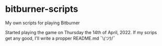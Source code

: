# bitburner-scripts
My own scripts for playing Bitburner

Started playing the game on Thursday the 14th of April, 2022.
If my scrips get any good, I'll write a propper README.md ¯\\_(ツ)_/¯

